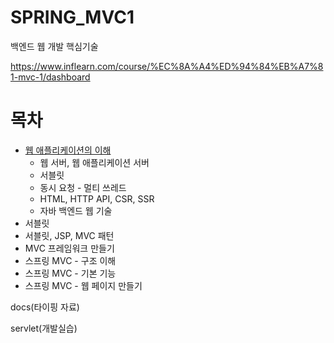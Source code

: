 # SPRING_MVC1
백엔드 웹 개발 핵심기술 

https://www.inflearn.com/course/%EC%8A%A4%ED%94%84%EB%A7%81-mvc-1/dashboard

<h1>목차</h1>

- [웹 애플리케이션의 이해](https://github.com/GOBUMGYU/SPRING_MVC1/blob/main/docs/%EC%9B%B9%20%EC%95%A0%ED%94%8C%EB%A6%AC%EC%BC%80%EC%9D%B4%EC%85%98%EC%9D%98%20%EC%9D%B4%ED%95%B4.md)  
  - 웹 서버, 웹 애플리케이션 서버  
  - 서블릿  
  - 동시 요청 - 멀티 쓰레드
  - HTML, HTTP API, CSR, SSR
  - 자바 백엔드 웹 기술 
- 서블릿  
- 서블릿, JSP, MVC 패턴
- MVC 프레임워크 만들기
- 스프링 MVC - 구조 이해
- 스프링 MVC - 기본 기능
- 스프링 MVC - 웹 페이지 만들기

docs(타이핑 자료)  
 
servlet(개발실습)